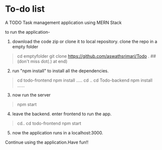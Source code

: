 # To-do list
A TODO Task management application using MERN Stack

to run the application-

1) download the code zip or clone it to local repository.
clone the repo in a empty folder
> cd emptyfolder
> git clone https://github.com/aswathsrimari/Todo .  ##(don't miss dot(.) at end)

2) run "npm install" to install all the dependencies.
> cd todo-frontend
> npm install
.....
> cd ..
> cd Todo-backend
> npm install
......

3) now run the server 
> npm start

4) leave the backend. enter frontend to run the app.
> cd..
> cd todo-frontend
> npm start

5) now the application runs in a localhost:3000.

Continue using the application.Have fun!!



